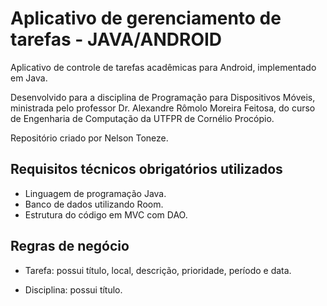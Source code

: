 # Aplicativo de gerenciamento de tarefas - JAVA/ANDROID
Aplicativo de controle de tarefas acadêmicas para Android, implementado em Java.

Desenvolvido para a disciplina de Programação para Dispositivos Móveis, ministrada pelo professor Dr. Alexandre Rômolo Moreira Feitosa, do curso de Engenharia de Computação da UTFPR de Cornélio Procópio.

Repositório criado por Nelson Toneze.

## Requisitos técnicos obrigatórios utilizados
- Linguagem de programação Java.
- Banco de dados utilizando Room.
- Estrutura do código em MVC com DAO.


## Regras de negócio

- Tarefa: possui título, local, descrição, prioridade, período e data.

- Disciplina: possui título.


